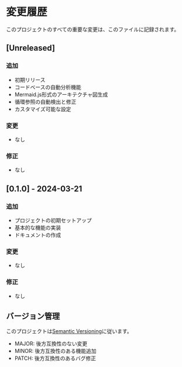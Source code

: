 # 変更履歴

このプロジェクトのすべての重要な変更は、このファイルに記録されます。

## [Unreleased]

### 追加

- 初期リリース
- コードベースの自動分析機能
- Mermaid.js形式のアーキテクチャ図生成
- 循環参照の自動検出と修正
- カスタマイズ可能な設定

### 変更

- なし

### 修正

- なし

## [0.1.0] - 2024-03-21

### 追加

- プロジェクトの初期セットアップ
- 基本的な機能の実装
- ドキュメントの作成

### 変更

- なし

### 修正

- なし

## バージョン管理

このプロジェクトは[Semantic Versioning](https://semver.org/lang/ja/)に従います。

- MAJOR: 後方互換性のない変更
- MINOR: 後方互換性のある機能追加
- PATCH: 後方互換性のあるバグ修正
